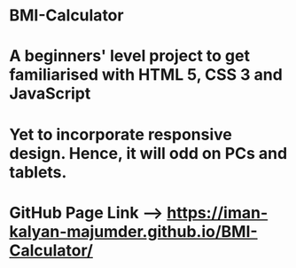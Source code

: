 # BMI-Calculator
# A beginners' level project to get familiarised with HTML 5, CSS 3 and JavaScript
# Yet to incorporate responsive design. Hence, it will odd on PCs and tablets.
# GitHub Page Link --> https://iman-kalyan-majumder.github.io/BMI-Calculator/

